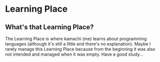 # Learning Place
## What's that Learning Place?
The Learning Place is where kamachi (me) learns about programming languages (although it's still a little and there's no explanation). Maybe I rarely manage this Learning Place because from the beginning it was also not intended and managed when it was empty. Have a good study...
